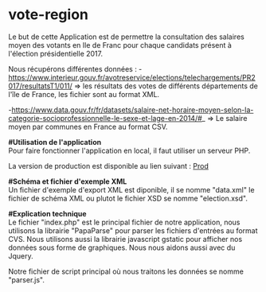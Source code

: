 # vote-region
Le but de cette Application est de permettre la consultation des salaires moyen des votants en Ile de Franc pour chaque candidats présent à l'élection présidentielle 2017.

Nous récupérons différentes données :
-https://www.interieur.gouv.fr/avotreservice/elections/telechargements/PR2017/resultatsT1/011/ => les résultats des votes de différents départements de l'île de France, les fichier sont au format XML.

-https://www.data.gouv.fr/fr/datasets/salaire-net-horaire-moyen-selon-la-categorie-socioprofessionnelle-le-sexe-et-lage-en-2014/#_ => Le salaire moyen par communes en France au format CSV.

<strong>#Utilisation de l'application </strong></br>
Pour faire fonctionner l'application en local, il faut utiliser un serveur PHP.

La version de production est disponible au lien suivant :
[Prod](https://vote-region.herokuapp.com/)

<strong>#Schéma et fichier d'exemple XML </strong></br>
Un fichier d'exemple d'export XML est diponible, il se nomme "data.xml" le fichier de schéma XML ou plutot le fichier XSD se nomme "election.xsd".

<strong>#Explication technique</strong></br>
Le fichier "index.php" est le principal fichier de notre application, nous utilisons la librairie "PapaParse" pour parser les fichiers d'entrées au format CVS. Nous utilisons aussi la librairie javascript gstatic pour afficher nos données sous forme de graphiques. Nous nous aidons aussi avec du Jquery.

Notre fichier de script principal où nous traitons les données se nomme "parser.js".
